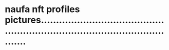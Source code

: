 # naufa nft profiles pictures.....................................................................................................
